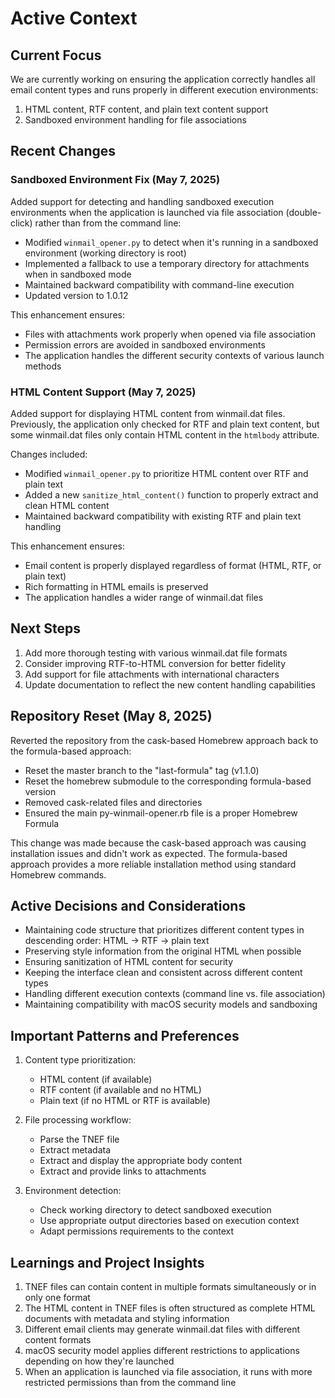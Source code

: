 # Active Context

## Current Focus

We are currently working on ensuring the application correctly handles all email content types and runs properly in different execution environments:

1. HTML content, RTF content, and plain text content support
2. Sandboxed environment handling for file associations

## Recent Changes

### Sandboxed Environment Fix (May 7, 2025)

Added support for detecting and handling sandboxed execution environments when the application is launched via file association (double-click) rather than from the command line:

- Modified `winmail_opener.py` to detect when it's running in a sandboxed environment (working directory is root)
- Implemented a fallback to use a temporary directory for attachments when in sandboxed mode
- Maintained backward compatibility with command-line execution
- Updated version to 1.0.12

This enhancement ensures:
- Files with attachments work properly when opened via file association
- Permission errors are avoided in sandboxed environments
- The application handles the different security contexts of various launch methods

### HTML Content Support (May 7, 2025)

Added support for displaying HTML content from winmail.dat files. Previously, the application only checked for RTF and plain text content, but some winmail.dat files only contain HTML content in the `htmlbody` attribute.

Changes included:
- Modified `winmail_opener.py` to prioritize HTML content over RTF and plain text
- Added a new `sanitize_html_content()` function to properly extract and clean HTML content
- Maintained backward compatibility with existing RTF and plain text handling

This enhancement ensures:
- Email content is properly displayed regardless of format (HTML, RTF, or plain text)
- Rich formatting in HTML emails is preserved
- The application handles a wider range of winmail.dat files

## Next Steps

1. Add more thorough testing with various winmail.dat file formats
2. Consider improving RTF-to-HTML conversion for better fidelity
3. Add support for file attachments with international characters
4. Update documentation to reflect the new content handling capabilities

## Repository Reset (May 8, 2025)

Reverted the repository from the cask-based Homebrew approach back to the formula-based approach:

- Reset the master branch to the "last-formula" tag (v1.1.0)
- Reset the homebrew submodule to the corresponding formula-based version
- Removed cask-related files and directories
- Ensured the main py-winmail-opener.rb file is a proper Homebrew Formula

This change was made because the cask-based approach was causing installation issues and didn't work as expected. The formula-based approach provides a more reliable installation method using standard Homebrew commands.

## Active Decisions and Considerations

- Maintaining code structure that prioritizes different content types in descending order: HTML → RTF → plain text
- Preserving style information from the original HTML when possible
- Ensuring sanitization of HTML content for security
- Keeping the interface clean and consistent across different content types
- Handling different execution contexts (command line vs. file association)
- Maintaining compatibility with macOS security models and sandboxing

## Important Patterns and Preferences

1. Content type prioritization:
   - HTML content (if available)
   - RTF content (if available and no HTML)
   - Plain text (if no HTML or RTF is available)

2. File processing workflow:
   - Parse the TNEF file
   - Extract metadata
   - Extract and display the appropriate body content
   - Extract and provide links to attachments

3. Environment detection:
   - Check working directory to detect sandboxed execution
   - Use appropriate output directories based on execution context
   - Adapt permissions requirements to the context

## Learnings and Project Insights

1. TNEF files can contain content in multiple formats simultaneously or in only one format
2. The HTML content in TNEF files is often structured as complete HTML documents with metadata and styling information
3. Different email clients may generate winmail.dat files with different content formats
4. macOS security model applies different restrictions to applications depending on how they're launched
5. When an application is launched via file association, it runs with more restricted permissions than from the command line
